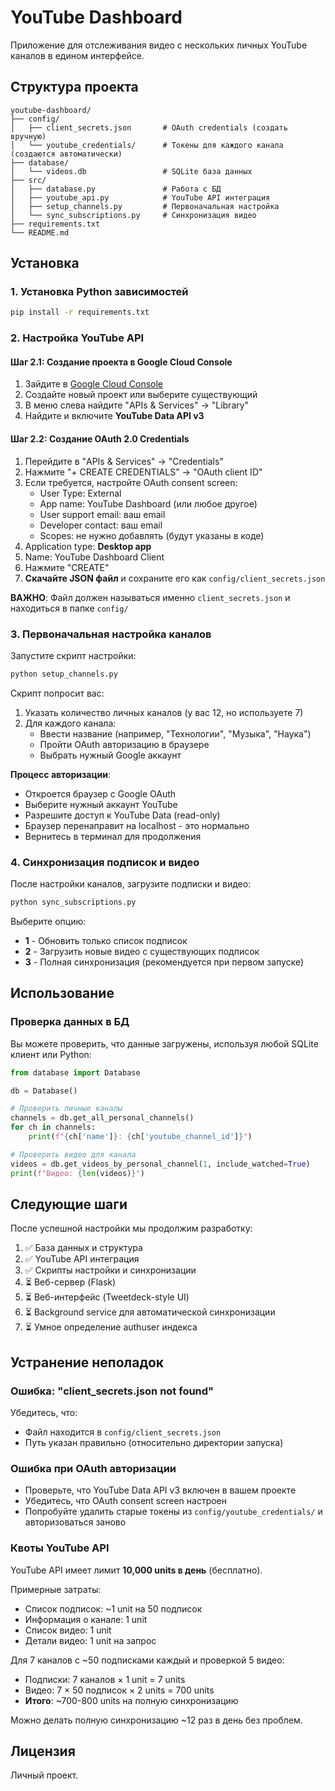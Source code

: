 # YouTube Dashboard

Приложение для отслеживания видео с нескольких личных YouTube каналов в едином интерфейсе.

## Структура проекта

```
youtube-dashboard/
├── config/
│   ├── client_secrets.json       # OAuth credentials (создать вручную)
│   └── youtube_credentials/      # Токены для каждого канала (создаются автоматически)
├── database/
│   └── videos.db                 # SQLite база данных
├── src/
│   ├── database.py               # Работа с БД
│   ├── youtube_api.py            # YouTube API интеграция
│   ├── setup_channels.py         # Первоначальная настройка
│   └── sync_subscriptions.py     # Синхронизация видео
├── requirements.txt
└── README.md
```

## Установка

### 1. Установка Python зависимостей

```bash
pip install -r requirements.txt
```

### 2. Настройка YouTube API

#### Шаг 2.1: Создание проекта в Google Cloud Console

1. Зайдите в [Google Cloud Console](https://console.cloud.google.com/)
2. Создайте новый проект или выберите существующий
3. В меню слева найдите "APIs & Services" → "Library"
4. Найдите и включите **YouTube Data API v3**

#### Шаг 2.2: Создание OAuth 2.0 Credentials

1. Перейдите в "APIs & Services" → "Credentials"
2. Нажмите "+ CREATE CREDENTIALS" → "OAuth client ID"
3. Если требуется, настройте OAuth consent screen:
   - User Type: External
   - App name: YouTube Dashboard (или любое другое)
   - User support email: ваш email
   - Developer contact: ваш email
   - Scopes: не нужно добавлять (будут указаны в коде)
4. Application type: **Desktop app**
5. Name: YouTube Dashboard Client
6. Нажмите "CREATE"
7. **Скачайте JSON файл** и сохраните его как `config/client_secrets.json`

**ВАЖНО**: Файл должен называться именно `client_secrets.json` и находиться в папке `config/`

### 3. Первоначальная настройка каналов

Запустите скрипт настройки:

```bash
python setup_channels.py
```

Скрипт попросит вас:
1. Указать количество личных каналов (у вас 12, но используете 7)
2. Для каждого канала:
   - Ввести название (например, "Технологии", "Музыка", "Наука")
   - Пройти OAuth авторизацию в браузере
   - Выбрать нужный Google аккаунт

**Процесс авторизации**:
- Откроется браузер с Google OAuth
- Выберите нужный аккаунт YouTube
- Разрешите доступ к YouTube Data (read-only)
- Браузер перенаправит на localhost - это нормально
- Вернитесь в терминал для продолжения

### 4. Синхронизация подписок и видео

После настройки каналов, загрузите подписки и видео:

```bash
python sync_subscriptions.py
```

Выберите опцию:
- **1** - Обновить только список подписок
- **2** - Загрузить новые видео с существующих подписок
- **3** - Полная синхронизация (рекомендуется при первом запуске)

## Использование

### Проверка данных в БД

Вы можете проверить, что данные загружены, используя любой SQLite клиент или Python:

```python
from database import Database

db = Database()

# Проверить личные каналы
channels = db.get_all_personal_channels()
for ch in channels:
    print(f"{ch['name']}: {ch['youtube_channel_id']}")

# Проверить видео для канала
videos = db.get_videos_by_personal_channel(1, include_watched=True)
print(f"Видео: {len(videos)}")
```

## Следующие шаги

После успешной настройки мы продолжим разработку:

1. ✅ База данных и структура
2. ✅ YouTube API интеграция
3. ✅ Скрипты настройки и синхронизации
4. ⏳ Веб-сервер (Flask)
5. ⏳ Веб-интерфейс (Tweetdeck-style UI)
6. ⏳ Background service для автоматической синхронизации
7. ⏳ Умное определение authuser индекса

## Устранение неполадок

### Ошибка: "client_secrets.json not found"

Убедитесь, что:
- Файл находится в `config/client_secrets.json`
- Путь указан правильно (относительно директории запуска)

### Ошибка при OAuth авторизации

- Проверьте, что YouTube Data API v3 включен в вашем проекте
- Убедитесь, что OAuth consent screen настроен
- Попробуйте удалить старые токены из `config/youtube_credentials/` и авторизоваться заново

### Квоты YouTube API

YouTube API имеет лимит **10,000 units в день** (бесплатно).

Примерные затраты:
- Список подписок: ~1 unit на 50 подписок
- Информация о канале: 1 unit
- Список видео: 1 unit
- Детали видео: 1 unit на запрос

Для 7 каналов с ~50 подписками каждый и проверкой 5 видео:
- Подписки: 7 каналов × 1 unit = 7 units
- Видео: 7 × 50 подписок × 2 units = 700 units
- **Итого**: ~700-800 units на полную синхронизацию

Можно делать полную синхронизацию ~12 раз в день без проблем.

## Лицензия

Личный проект.
